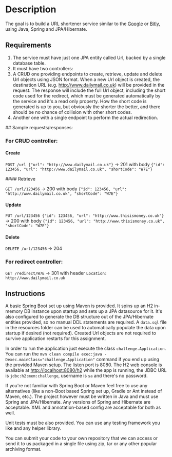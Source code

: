 # Description

The goal is to build a URL shortener service similar to the [Google](https://goo.gl/) or [Bitly](https://bitly.com/), using Java, Spring and JPA/Hibernate.

## Requirements

1. The service must have just one JPA entity called Url, backed by a single database table.
2. It must have two controllers:
  1. A CRUD one providing endpoints to create, retrieve, update and delete Url objects using JSON format. When a new Url object is created, the destination URL (e.g. http://www.dailymail.co.uk) will be provided in the request. The response will include the full Url object, including the short code used for the redirect, which must be generated automatically by the service and it's a read only property. How the short code is generated is up to you, but obviously the shorter the better, and there should be no chance of collision with other short codes.
  2. Another one with a single endpoint to perform the actual redirection.

## Sample requests/responses:

### For CRUD controller:

#### Create

`POST /url {"url": "http://www.dailymail.co.uk"}` -> 201 with body `{"id": 123456, "url": "http://www.dailymail.co.uk", "shortCode": "W7E"}`

#### Retrieve

`GET /url/123456` -> 200 with body `{"id": 123456, "url": "http://www.dailymail.co.uk", "shortCode": "W7E"}`

#### Update

`PUT /url/123456 {"id": 123456, "url": "http://www.thisismoney.co.uk"}` -> 200  with body `{"id": 123456, "url": "http://www.thisismoney.co.uk", "shortCode": "W7E"}`

#### Delete

`DELETE /url/123456` -> 204

### For redirect controller:

`GET /redirect/W7E` -> 301 with header `Location: http://www.dailymail.co.uk`

## Instructions

A basic Spring Boot set up using Maven is provided. It spins up an H2 in-memory DB instance upon startup and sets up a JPA datasource for it. It's also configured to generate the DB structure out of the JPA/Hibernate entities provided, so no manual DDL statements are required. A `data.sql` file in the resources folder can be used to automatically populate the data upon startup if desired (not required). Created Url objects are not required to survive application restarts for this assignment.

In order to run the application just execute the class `challenge.Application`. You can run the `mvn clean compile exec:java -Dexec.mainClass="challenge.Application"` command if you end up using the provided Maven setup. The listen port is 8080. The H2 web console is available at [http://localhost:8080/h2](http://localhost:8080/h2) while the app is running, the JDBC URL is `jdbc:h2:mem:challenge`, username is `sa` and there's no password.

If you're not familiar with Spring Boot or Maven feel free to use any alternatives (like a non-Boot based Spring set up, Gradle or Ant instead of Maven, etc.). The project however must be written in Java and must use Spring and JPA/Hibernate. Any versions of Spring and Hibernate are acceptable. XML and annotation-based config are acceptable for both as well.

Unit tests must be also provided. You can use any testing framework you like and any helper library.

You can submit your code to your own repository that we can access or send it to us packaged in a single file using zip, tar or any other popular archiving format.
